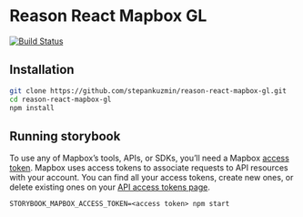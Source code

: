 # Reason React Mapbox GL

[![Build Status](https://travis-ci.com/stepankuzmin/reason-react-mapbox-gl.svg?branch=master)](https://travis-ci.com/stepankuzmin/reason-react-mapbox-gl)

## Installation

```sh
git clone https://github.com/stepankuzmin/reason-react-mapbox-gl.git
cd reason-react-mapbox-gl
npm install
```

## Running storybook

To use any of Mapbox’s tools, APIs, or SDKs, you’ll need a Mapbox [access token](https://www.mapbox.com/help/define-access-token/). Mapbox uses access tokens to associate requests to API resources with your account. You can find all your access tokens, create new ones, or delete existing ones on your [API access tokens page](https://www.mapbox.com/studio/account/tokens/).

```shell
STORYBOOK_MAPBOX_ACCESS_TOKEN=<access token> npm start
```
